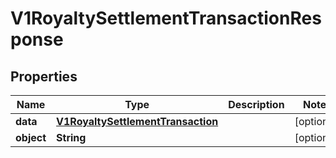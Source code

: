
# V1RoyaltySettlementTransactionResponse

## Properties
Name | Type | Description | Notes
------------ | ------------- | ------------- | -------------
**data** | [**V1RoyaltySettlementTransaction**](V1RoyaltySettlementTransaction.md) |  |  [optional]
**object** | **String** |  |  [optional]



